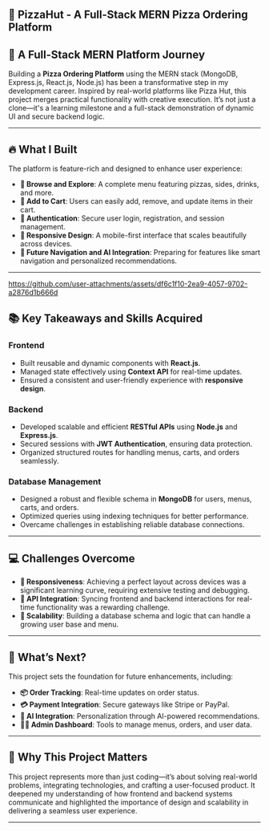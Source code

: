 ## 🍕 PizzaHut - A Full-Stack MERN Pizza Ordering Platform
## 🌟 A Full-Stack MERN Platform Journey
Building a **Pizza Ordering Platform** using the MERN stack (MongoDB, Express.js, React.js, Node.js) has been a transformative step in my development career. Inspired by real-world platforms like Pizza Hut, this project merges practical functionality with creative execution. It’s not just a clone—it's a learning milestone and a full-stack demonstration of dynamic UI and secure backend logic.

---

## 🔥 What I Built
The platform is feature-rich and designed to enhance user experience:

- **🍕 Browse and Explore**: A complete menu featuring pizzas, sides, drinks, and more.
- **🛒 Add to Cart**: Users can easily add, remove, and update items in their cart.
- **🔐 Authentication**: Secure user login, registration, and session management.
- **📱 Responsive Design**: A mobile-first interface that scales beautifully across devices.
- **🧠 Future Navigation and AI Integration**: Preparing for features like smart navigation and personalized recommendations.

---

https://github.com/user-attachments/assets/df6c1f10-2ea9-4057-9702-a2876d1b666d



## 📚 Key Takeaways and Skills Acquired

### Frontend
- Built reusable and dynamic components with **React.js**.
- Managed state effectively using **Context API** for real-time updates.
- Ensured a consistent and user-friendly experience with **responsive design**.

### Backend
- Developed scalable and efficient **RESTful APIs** using **Node.js** and **Express.js**.
- Secured sessions with **JWT Authentication**, ensuring data protection.
- Organized structured routes for handling menus, carts, and orders seamlessly.

### Database Management
- Designed a robust and flexible schema in **MongoDB** for users, menus, carts, and orders.
- Optimized queries using indexing techniques for better performance.
- Overcame challenges in establishing reliable database connections.

---

## 💻 Challenges Overcome
- **📱 Responsiveness**: Achieving a perfect layout across devices was a significant learning curve, requiring extensive testing and debugging.
- **🔄 API Integration**: Syncing frontend and backend interactions for real-time functionality was a rewarding challenge.
- **🧩 Scalability**: Building a database schema and logic that can handle a growing user base and menu.

---

## 🚀 What’s Next?
This project sets the foundation for future enhancements, including:

- **📦 Order Tracking**: Real-time updates on order status.
- **💳 Payment Integration**: Secure gateways like Stripe or PayPal.
- **🧠 AI Integration**: Personalization through AI-powered recommendations.
- **🧑‍💼 Admin Dashboard**: Tools to manage menus, orders, and user data.

---

## 🌟 Why This Project Matters
This project represents more than just coding—it’s about solving real-world problems, integrating technologies, and crafting a user-focused product. It deepened my understanding of how frontend and backend systems communicate and highlighted the importance of design and scalability in delivering a seamless user experience.

---
